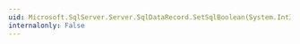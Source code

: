 ```yaml
---
uid: Microsoft.SqlServer.Server.SqlDataRecord.SetSqlBoolean(System.Int32,System.Data.SqlTypes.SqlBoolean)
internalonly: False
---
```

